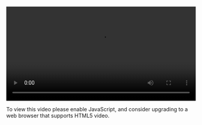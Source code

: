 <video controls="" style="width: 100%; display: block;"><source src="http://o86bpj665.bkt.clouddn.com/redux-tower/12-show-comments.mp4" type="video/mp4"><p>To view this video please enable JavaScript, and consider upgrading to a web browser that supports HTML5 video.</p></video>
